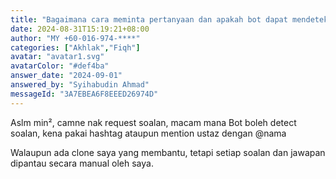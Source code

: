 ```yaml
---
title: "Bagaimana cara meminta pertanyaan dan apakah bot dapat mendeteksi pertanyaan dengan menggunakan hashtag atau tag seperti @[nama]?"
date: 2024-08-31T15:19:21+08:00
author: "MY +60-016-974-****"
categories: ["Akhlak","Fiqh"]
avatar: "avatar1.svg"
avatarColor: "#def4ba"
answer_date: "2024-09-01"
answered_by: "Syihabudin Ahmad"
messageId: "3A7EBEA6F8EEED26974D"
---
```


Aslm min², camne nak request soalan, macam mana Bot boleh detect soalan, kena pakai hashtag ataupun mention ustaz dengan @nama

<!--more-->

Walaupun ada clone saya yang membantu, tetapi setiap soalan dan jawapan dipantau secara manual oleh saya.
